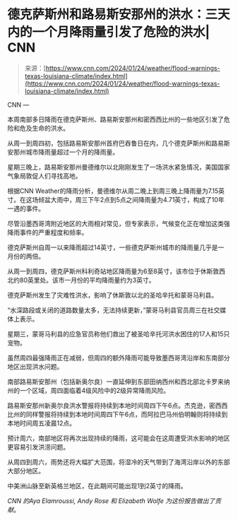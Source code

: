 <!--yml

分类：未分类

日期：2024年05月27日 15:05:40

-->

# 德克萨斯州和路易斯安那州的洪水：三天内的一个月降雨量引发了危险的洪水| CNN

> 来源：[https://www.cnn.com/2024/01/24/weather/flood-warnings-texas-louisiana-climate/index.html](https://www.cnn.com/2024/01/24/weather/flood-warnings-texas-louisiana-climate/index.html)

CNN —

本周南部多日降雨在德克萨斯州、路易斯安那州和密西西比州的一些地区引发了危险和危及生命的洪水。

从周一到周四初，包括路易斯安那州首府巴吞鲁日在内，几个德克萨斯州和路易斯安那州城市降雨量超过一个月的降雨量。

星期三晚上，路易斯安那州曼德维尔以北刚刚发生了一场洪水紧急情况，美国国家气象局敦促人们寻找高地。

根据CNN Weather的降雨分析，曼德维尔从周二晚上到周三晚上降雨量为7.15英寸。在这场倾盆大雨中，周三下午2点到5点之间降雨量为4.71英寸，构成了10年一遇的事件。

尽管沿墨西哥湾附近地区的大雨相对常见，但专家表示，气候变化正在增加这类强降雨事件的严重程度和频率。

德克萨斯州自周一以来降雨超过14英寸，一些德克萨斯州城市的降雨量几乎是一月份的两倍。

从周一到周四，德克萨斯州科利奇站地区降雨量为6至8英寸，该市位于休斯敦西北约80英里处。该市一月份的平均降雨量约为3英寸。

德克萨斯州发生了灾难性洪水，影响了休斯敦以北的圣哈辛托和蒙哥马利县。

“水深路段或关闭的道路数量太多，无法持续更新，”蒙哥马利县官员周三在社交媒体上表示。

星期三，蒙哥马利县的应急官员称他们救出了被圣哈辛托河洪水困住的17人和15只宠物。

虽然周四最强降雨正在减弱，但周四的额外降雨可能导致墨西哥湾沿岸和东南部分地区出现洪水问题。

南部路易斯安那州（包括新奥尔良）一直延伸到东部田纳西州和西北部北卡罗来纳州的一个区域，周四面临着4级风险中的2级异常降雨风险。

路易斯安那州新奥尔良洪水警报将持续到本地时间周四下午6点。杰克逊，密西西比州的同样警报将持续到本地时间周四下午6点，而阿拉巴马州伯明翰则将持续到本地时间周五凌晨12点。

预计周六，南部地区将再次出现持续的降雨，这可能会在这周遭受洪水影响的地区更容易引发洪涝问题。

从周四到周六，雨势还将大幅扩大范围，将湿冷的天气带到了海湾沿岸以外的东部大部分地区。

中美洲山脉至新英格兰地区，在此期间可能出现1到2英寸的降雨。

*CNN 的Aya Elamroussi, Andy Rose 和 Elizabeth Wolfe 为这份报告做出了贡献*。

